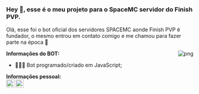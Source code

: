 ### Hey 👋, esse é o meu projeto para o **SpaceMC** servidor do Finish PVP.
Olá, esse foi o bot oficial dos servidores SPACEMC aonde Finish PVP é fundador, o mesmo entrou em contato comigo e me chamou para fazer parte na época :rocket: 

  <img align="right" alt="png" src="https://imgur.com/zskZV3B.png" />

**Informações do BOT:**

- 👨🏽‍💻 Bot programado/criado em JavaScript;

**Informações pessoal:**
</br>
<a href="https://www.instagram.com/yarkanmarley">
  <img align="left" alt="Yarkan Traapey" width="22px" src="https://cdn.jsdelivr.net/npm/simple-icons@v3/icons/instagram.svg" />
</a>
<a href="https://discord.gg/SgJYsFBFhV">
  <img align="left" alt="Yarkan Traapey" width="22px" src="https://cdn.jsdelivr.net/npm/simple-icons@v3/icons/discord.svg" />
</a>
